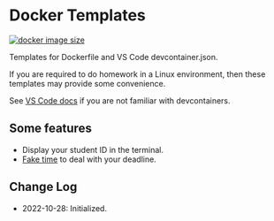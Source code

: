 # Docker Templates

[![docker image size](https://img.shields.io/docker/image-size/hasined/ustc-hw-ubuntu)](https://hub.docker.com/repository/docker/hasined/ustc-hw-ubuntu)

Templates for Dockerfile and VS Code devcontainer.json.


If you are required to do homework in a Linux environment, then these templates may provide some convenience.

See [VS Code docs](https://code.visualstudio.com/docs/devcontainers/containers) if you are not familiar with devcontainers.

## Some features

-   Display your student ID in the terminal.
-   [Fake time](https://github.com/wolfcw/libfaketime) to deal with your deadline.


## Change Log

-   2022-10-28: Initialized.
